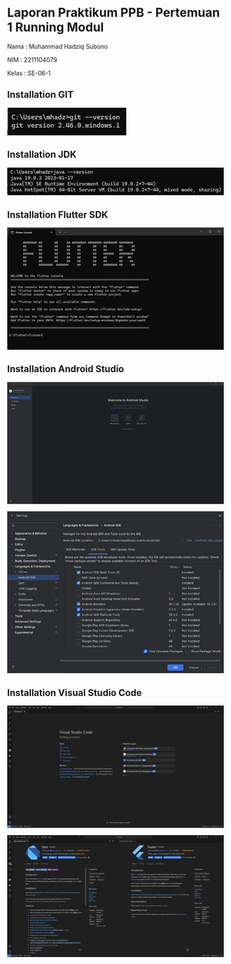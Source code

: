 # Laporan Praktikum PPB - Pertemuan 1 Running Modul

Nama : Muhammad Hadziq Subono

NIM : 2211104079

Kelas : SE-06-1

## Installation GIT
![](https://github.com/HadziqSubono/PPB_MuhammadHadziqSubono_2211104079_SE-06-1-Test/blob/main/01_Running_Model/images/git.png)

## Installation JDK
![](https://github.com/HadziqSubono/PPB_MuhammadHadziqSubono_2211104079_SE-06-1-Test/blob/main/01_Running_Model/images/jdk.png)

## Installation Flutter SDK
![](https://github.com/HadziqSubono/PPB_MuhammadHadziqSubono_2211104079_SE-06-1-Test/blob/main/01_Running_Model/images/fluuter-sdk.png)


## Installation Android Studio
![](https://github.com/HadziqSubono/PPB_MuhammadHadziqSubono_2211104079_SE-06-1-Test/blob/main/01_Running_Model/images/android-studio.png)

![](https://github.com/HadziqSubono/PPB_MuhammadHadziqSubono_2211104079_SE-06-1-Test/blob/main/01_Running_Model/images/sdk-platform.png)

## Installation Visual Studio Code
![](https://github.com/HadziqSubono/PPB_MuhammadHadziqSubono_2211104079_SE-06-1-Test/blob/main/01_Running_Model/images/vsc.png)

![](https://github.com/HadziqSubono/PPB_MuhammadHadziqSubono_2211104079_SE-06-1-Test/blob/main/01_Running_Model/images/extension-vsc.png)

